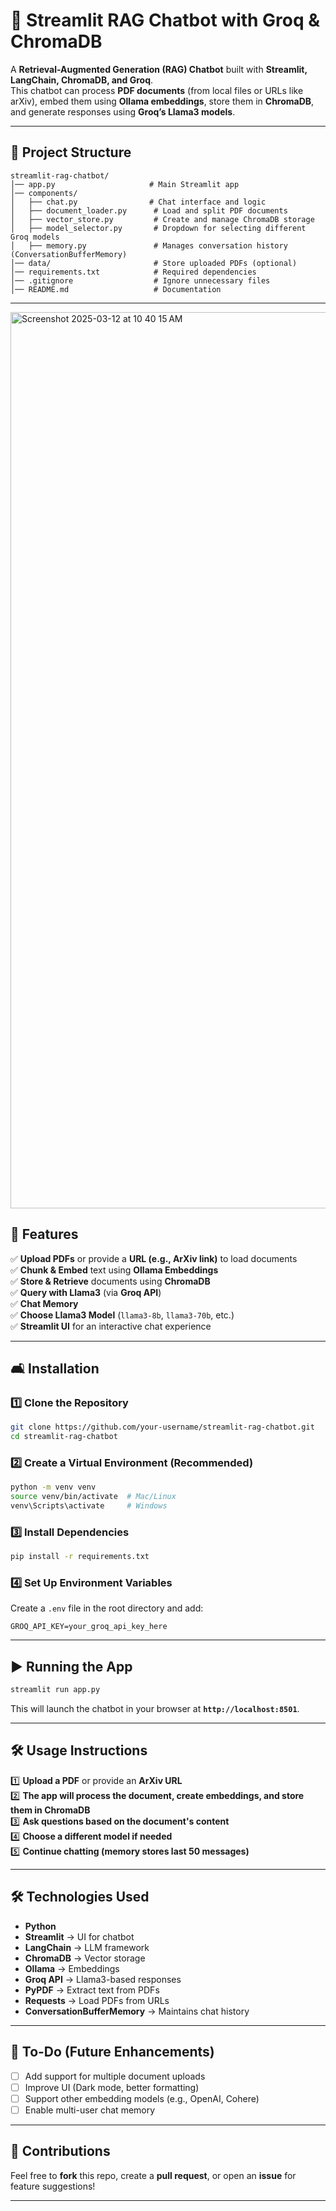 # 🦙 Streamlit RAG Chatbot with Groq & ChromaDB

A **Retrieval-Augmented Generation (RAG) Chatbot** built with **Streamlit, LangChain, ChromaDB, and Groq**.  
This chatbot can process **PDF documents** (from local files or URLs like arXiv), embed them using **Ollama embeddings**, store them in **ChromaDB**, and generate responses using **Groq’s Llama3 models**.

---

## 📂 Project Structure

```
streamlit-rag-chatbot/
│── app.py                     # Main Streamlit app
│── components/
│   ├── chat.py                # Chat interface and logic
│   ├── document_loader.py      # Load and split PDF documents
│   ├── vector_store.py         # Create and manage ChromaDB storage
│   ├── model_selector.py       # Dropdown for selecting different Groq models
│   ├── memory.py               # Manages conversation history (ConversationBufferMemory)
│── data/                       # Store uploaded PDFs (optional)
│── requirements.txt            # Required dependencies
│── .gitignore                  # Ignore unnecessary files
│── README.md                   # Documentation
```

---
<img width="1434" alt="Screenshot 2025-03-12 at 10 40 15 AM" src="https://github.com/user-attachments/assets/a32b60d6-5a6b-40db-b5d1-b2241abcdb45" />


## 🚀 Features
✅ **Upload PDFs** or provide a **URL (e.g., ArXiv link)** to load documents  
✅ **Chunk & Embed** text using **Ollama Embeddings**  
✅ **Store & Retrieve** documents using **ChromaDB**  
✅ **Query with Llama3** (via **Groq API**)  
✅ **Chat Memory**   
✅ **Choose Llama3 Model** (`llama3-8b`, `llama3-70b`, etc.)  
✅ **Streamlit UI** for an interactive chat experience  




---

## 🛋️ Installation

### **1️⃣ Clone the Repository**
```bash
git clone https://github.com/your-username/streamlit-rag-chatbot.git
cd streamlit-rag-chatbot
```

### **2️⃣ Create a Virtual Environment (Recommended)**
```bash
python -m venv venv
source venv/bin/activate  # Mac/Linux
venv\Scripts\activate     # Windows
```

### **3️⃣ Install Dependencies**
```bash
pip install -r requirements.txt
```

### **4️⃣ Set Up Environment Variables**
Create a `.env` file in the root directory and add:
```plaintext
GROQ_API_KEY=your_groq_api_key_here
```

---

## ▶️ Running the App

```bash
streamlit run app.py
```
This will launch the chatbot in your browser at **`http://localhost:8501`**.

---

## 🛠️ Usage Instructions
1️⃣ **Upload a PDF** or provide an **ArXiv URL**  
2️⃣ **The app will process the document, create embeddings, and store them in ChromaDB**  
3️⃣ **Ask questions based on the document's content**  
4️⃣ **Choose a different model if needed**  
5️⃣ **Continue chatting (memory stores last 50 messages)**  

---

## 🛠️ Technologies Used
- **Python**
- **Streamlit** → UI for chatbot
- **LangChain** → LLM framework
- **ChromaDB** → Vector storage
- **Ollama** → Embeddings
- **Groq API** → Llama3-based responses
- **PyPDF** → Extract text from PDFs
- **Requests** → Load PDFs from URLs
- **ConversationBufferMemory** → Maintains chat history

---

## 📌 To-Do (Future Enhancements)
- [ ] Add support for multiple document uploads  
- [ ] Improve UI (Dark mode, better formatting)  
- [ ] Support other embedding models (e.g., OpenAI, Cohere)  
- [ ] Enable multi-user chat memory  

---

## 🤝 Contributions
Feel free to **fork** this repo, create a **pull request**, or open an **issue** for feature suggestions!

---

